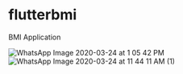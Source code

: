 # flutterbmi

BMI Application

![WhatsApp Image 2020-03-24 at 1 05 42 PM](https://user-images.githubusercontent.com/35003965/78468838-017c8380-7739-11ea-8bc1-f46f41f5f38b.jpeg)
![WhatsApp Image 2020-03-24 at 11 44 11 AM (1)](https://user-images.githubusercontent.com/35003965/78468847-08a39180-7739-11ea-9244-b496083a2899.jpeg)
